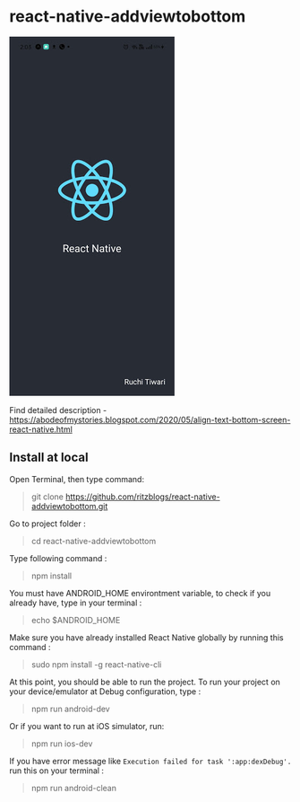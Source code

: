 # react-native-addviewtobottom

![demo](https://github.com/ritzblogs/react-native-addviewtobottom/blob/master/viewtobottom.jpg)  

Find detailed description -https://abodeofmystories.blogspot.com/2020/05/align-text-bottom-screen-react-native.html

## Install at local
Open Terminal, then type command:  
> git clone  https://github.com/ritzblogs/react-native-addviewtobottom.git

Go to project folder :
> cd react-native-addviewtobottom

Type following command :  
> npm install  

You must have ANDROID_HOME environtment variable, to check if you already have, type in your terminal :  
> echo $ANDROID_HOME  

Make sure you have already installed React Native globally by running this command :  
> sudo npm install -g react-native-cli

At this point, you should be able to run the project.
To run your project on your device/emulator at Debug configuration, type :
> npm run android-dev  

Or if you want to run at iOS simulator, run:  
> npm run ios-dev
 
If you have error message like `Execution failed for task ':app:dexDebug'.` run this on your terminal :  
> npm run android-clean


